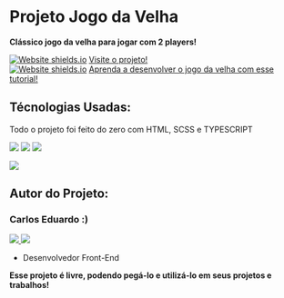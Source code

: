 <h1> Projeto Jogo da Velha </h1>
<p><b>Clássico jogo da velha para jogar com 2 players!</b></p>

[![Website shields.io](https://img.shields.io/website-up-down-green-red/http/shields.io.svg)](http://shields.io/)
<a href="https://jogodavelha1.vercel.app" target="_blank"> Visite o projeto! </a> <br>
[![Website shields.io](https://img.shields.io/website-up-down-green-red/http/shields.io.svg)](http://shields.io/)
<a href="https://docjogodavelha.vercel.app/" target="_blank"> Aprenda a desenvolver o jogo da velha com esse tutorial!</a>

<h2 id="tecnologias">Técnologias Usadas:</h2>

<p> Todo o projeto foi feito do zero com HTML, SCSS e TYPESCRIPT</p>

<p>
  <img src="https://img.shields.io/badge/HTML5-E34F26?style=for-the-badge&logo=html5&logoColor=white" />
   <img src="https://img.shields.io/badge/Sass-CC6699?style=for-the-badge&logo=sass&logoColor=white"/>
  	<img src="https://img.shields.io/badge/typescript-%23007ACC.svg?style=for-the-badge&logo=typescript&logoColor=white"/>
</p>

<img src="https://i.ibb.co/VS3LkSg/Jogo-da-Velha-Google-Chrome-23-07-2023-14-21-56.png"/>

<h2>Autor do Projeto:</h2>

<h3> Carlos Eduardo :) </h3>

<p> 
  <a href="https://github.com/carlosEduardDev">
    <img src="https://img.shields.io/badge/GitHub-100000?style=for-the-badge&logo=github&logoColor=white" />
  </a> 
  <a href="https://api.whatsapp.com/send?phone=5511974265092/">
    <img src="https://img.shields.io/badge/WhatsApp-25D366?style=for-the-badge&logo=whatsapp&logoColor=white" />
  </a>   
</p>

<ul>
  <li>Desenvolvedor Front-End</li>
</ul>

<p><b>Esse projeto é livre, podendo pegá-lo e utilizá-lo em seus projetos e trabalhos! <b></p>
